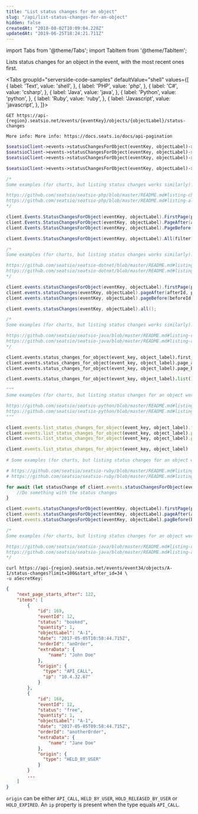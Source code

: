 ```yaml
---
title: "List status changes for an object"
slug: "/api/list-status-changes-for-an-object"
hidden: false
createdAt: "2018-08-02T10:09:04.228Z"
updatedAt: "2019-06-25T18:24:21.711Z"
---
```


import Tabs from '@theme/Tabs';
import TabItem from '@theme/TabItem';

Lists status changes for an object in the event, with the most recent ones first.



<Tabs 
  groupId="serverside-code-samples"
  defaultValue="shell"
  values={[
{ label: 'Text', value: 'shell', },
{ label: 'PHP', value: 'php', },
{ label: 'C#', value: 'csharp', },
{ label: 'Java', value: 'java', },
{ label: 'Python', value: 'python', },
{ label: 'Ruby', value: 'ruby', },
{ label: 'Javascript', value: 'javascript', },
]}>
<TabItem value='shell'>

```shell
GET https://api-{region}.seatsio.net/events/{eventKey}/objects/{objectLabel}/status-changes

More info: More info: https://docs.seats.io/docs/api-pagination

```

</TabItem>
<TabItem value='php'>

```php
$seatsioClient->events->statusChangesForObject(eventKey, objectLabel)->firstPage(pageSize?)
$seatsioClient->events->statusChangesForObject(eventKey, objectLabel)->pageAfter(afterId, pageSize?)
$seatsioClient->events->statusChangesForObject(eventKey, objectLabel)->pageBefore(beforeId, pageSize?)

$seatsioClient->events->statusChangesForObject(eventKey, objectLabel)->all()

/*
Some examples (for charts, but listing status changes works similarly):

https://github.com/seatsio/seatsio-php/blob/master/README.md#listing-charts-page-by-page
https://github.com/seatsio/seatsio-php/blob/master/README.md#listing-all-charts
*/
```

</TabItem>
<TabItem value='csharp'>

```csharp
client.Events.StatusChangesForObject(eventKey, objectLabel).FirstPage(pageSize?)
client.Events.StatusChangesForObject(eventKey, objectLabel).PageAfter(afterId, filter?, pageSize?)
client.Events.StatusChangesForObject(eventKey, objectLabel).PageBefore(beforeId, filter?, pageSize?)

client.Events.StatusChangesForObject(eventKey, objectLabel).All(filter?);

/*
Some examples (for charts, but listing status changes works similarly):

https://github.com/seatsio/seatsio-dotnet/blob/master/README.md#listing-charts-page-by-page
https://github.com/seatsio/seatsio-dotnet/blob/master/README.md#listing-all-charts
*/
```

</TabItem>
<TabItem value='java'>

```java
client.events.statusChangesForObject(eventKey, objectLabel).firstPage(pageSize?)
client.events.statusChanges(eventKey, objectLabel).pageAfter(afterId, pageSize?)
client.events.statusChanges(eventKey, objectLabel).pageBefore(beforeId, pageSize?)

client.events.statusChanges(eventKey, objectLabel).all();

/*
Some examples (for charts, but listing status changes works similarly):

https://github.com/seatsio/seatsio-java/blob/master/README.md#listing-charts-page-by-page
https://github.com/seatsio/seatsio-java/blob/master/README.md#listing-all-charts
*/
```

</TabItem>
<TabItem value='python'>

```python
client.events.status_changes_for_object(event_key, object_label).first_page(page_size?)
client.events.status_changes_for_object(event_key, object_label).page_after(after_id, page_size?)
client.events.status_changes_for_object(event_key, object_label).page_before(before_id, page_size?)

client.events.status_changes_for_object(event_key, object_label).list()

"""
Some examples (for charts, but listing status changes for an object works similarly):

https://github.com/seatsio/seatsio-python/blob/master/README.md#listing-charts-page-by-page
https://github.com/seatsio/seatsio-python/blob/master/README.md#listing-all-charts
"""
```

</TabItem>
<TabItem value='ruby'>

```ruby
client.events.list_status_changes_for_object(event_key, object_label).first_page(page_size?)
client.events.list_status_changes_for_object(event_key, object_label).page_after(after_id, page_size?)
client.events.list_status_changes_for_object(event_key, object_label).page_before(before_id, page_size?)

client.events.list_status_changes_for_object(event_key, object_label)
  
# Some examples (for charts, but listing status changes for an object works similarly):

# https://github.com/seatsio/seatsio-ruby/blob/master/README.md#listing-charts-page-by-page
# https://github.com/seatsio/seatsio-ruby/blob/master/README.md#listing-all-charts
```

</TabItem>
<TabItem value='javascript'>

```javascript
for await (let statusChange of client.events.statusChangesForObject(eventKey, objectLabel).all()) {
	//Do something with the status changes
}

client.events.statusChangesForObject(eventKey, objectLabel).firstPage(pageSize?)
client.events.statusChangesForObject(eventKey, objectLabel).pageAfter(afterId, pageSize?)
client.events.statusChangesForObject(eventKey, objectLabel).pagBefore(beforeId, pageSize?)

/*
Some examples (for charts, but listing status changes for an object works similarly):

https://github.com/seatsio/seatsio-java/blob/master/README.md#listing-charts-page-by-page
https://github.com/seatsio/seatsio-java/blob/master/README.md#listing-all-charts
*/
```

</TabItem>
</Tabs>





```shell
curl https://api-{region}.seatsio.net/events/event34/objects/A-1/status-changes?limit=100&start_after_id=34 \
-u aSecretKey:

```



```json
{
    "next_page_starts_after": 122,
    "items": [
        {
            "id": 169,
            "eventId": 12,
            "status": "booked",
            "quantity": 1,
            "objectLabel": "A-1",
            "date": "2017-05-05T10:58:44.715Z",
            "orderId": "anOrder",
            "extraData": {
                "name": "John Doe"
            },
            "origin": {
              "type": "API_CALL",
              "ip": "10.4.32.67"
            }
        },
        {
            "id": 168,
            "eventId": 12,
            "status": "free",
            "quantity": 1,
            "objectLabel": "A-1",
            "date": "2017-05-05T09:58:44.715Z",
            "orderId": "anotherOrder",
            "extraData": {
                "name": "Jane Doe"
            },
            "origin": {
              "type": "HELD_BY_USER"
            }
        }
        ...
    ]
}
```

`origin` can be either `API_CALL`, `HELD_BY_USER`, `HOLD_RELEASED_BY_USER` or `HOLD_EXPIRED`. An `ip` property is present when the type equals `API_CALL`.
